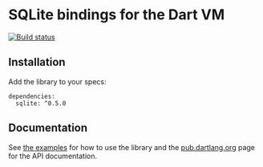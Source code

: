 SQLite bindings for the Dart VM
============================================

[![Build status](https://travis-ci.org/l7ssha/dart-sqlite.svg?branch=master)](https://travis-ci.org/l7ssha/dart-sqlite)


## Installation

Add the library to your specs:
```
dependencies:
  sqlite: ^0.5.0
```

## Documentation

See [the examples](example/) for how to use the library and the
[pub.dartlang.org](https://pub.dartlang.org/packages/sqlite2) page for the API
documentation.

